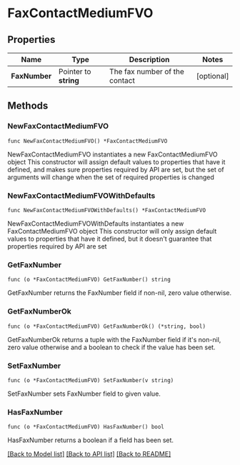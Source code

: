 # FaxContactMediumFVO

## Properties

Name | Type | Description | Notes
------------ | ------------- | ------------- | -------------
**FaxNumber** | Pointer to **string** | The fax number of the contact | [optional] 

## Methods

### NewFaxContactMediumFVO

`func NewFaxContactMediumFVO() *FaxContactMediumFVO`

NewFaxContactMediumFVO instantiates a new FaxContactMediumFVO object
This constructor will assign default values to properties that have it defined,
and makes sure properties required by API are set, but the set of arguments
will change when the set of required properties is changed

### NewFaxContactMediumFVOWithDefaults

`func NewFaxContactMediumFVOWithDefaults() *FaxContactMediumFVO`

NewFaxContactMediumFVOWithDefaults instantiates a new FaxContactMediumFVO object
This constructor will only assign default values to properties that have it defined,
but it doesn't guarantee that properties required by API are set

### GetFaxNumber

`func (o *FaxContactMediumFVO) GetFaxNumber() string`

GetFaxNumber returns the FaxNumber field if non-nil, zero value otherwise.

### GetFaxNumberOk

`func (o *FaxContactMediumFVO) GetFaxNumberOk() (*string, bool)`

GetFaxNumberOk returns a tuple with the FaxNumber field if it's non-nil, zero value otherwise
and a boolean to check if the value has been set.

### SetFaxNumber

`func (o *FaxContactMediumFVO) SetFaxNumber(v string)`

SetFaxNumber sets FaxNumber field to given value.

### HasFaxNumber

`func (o *FaxContactMediumFVO) HasFaxNumber() bool`

HasFaxNumber returns a boolean if a field has been set.


[[Back to Model list]](../README.md#documentation-for-models) [[Back to API list]](../README.md#documentation-for-api-endpoints) [[Back to README]](../README.md)


